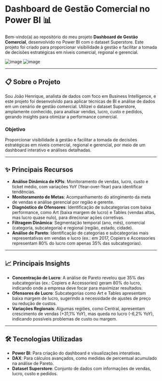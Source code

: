 # Dashboard de Gestão Comercial no Power BI 📊

Bem-vindo(a) ao repositório do meu projeto **Dashboard de Gestão Comercial**, desenvolvido no Power BI com o dataset Superstore. Este projeto foi criado para proporcionar visibilidade à gestão e facilitar a tomada de decisões estratégicas em níveis comercial, regional e gerencial.

![image](https://github.com/user-attachments/assets/3ec5916c-6cff-495d-9896-0e6bbde77dda)
![image](https://github.com/user-attachments/assets/d45caae3-9d66-4003-b49d-49ee206218cc)


---

## 📋 Sobre o Projeto

Sou João Henrique, analista de dados com foco em Business Intelligence, e este projeto foi desenvolvido para aplicar técnicas de BI e análise de dados em um cenário de gestão comercial. Utilizei o dataset Superstore, amplamente conhecido, para analisar vendas, lucro, custo e pedidos, gerando insights para otimizar a performance comercial.

### Objetivo
Proporcionar visibilidade à gestão e facilitar a tomada de decisões estratégicas em níveis comercial, regional e gerencial, por meio de um dashboard interativo e análises detalhadas.

---

## ✨ Principais Recursos

- **Análise Dinâmica de KPIs**: Monitoramento de vendas, lucro, custo e ticket médio, com variações YoY (Year-over-Year) para identificar tendências.
- **Monitoramento de Metas**: Acompanhamento do atingimento da meta de vendas e análise gerencial por região e gerente.
- **Diagnóstico de Ofensores**: Identificação de subcategorias com baixa performance, como Art (baixa margem de lucro) e Tables (vendas altas, mas lucro quase nulo), para direcionar ações corretivas.
- **Filtragem Dinâmica**: Segmentação temporal (ano, mês), comercial (categoria, subcategoria) e regional (região, estado, cidade).
- **Análise de Pareto**: Identificação de categorias e subcategorias mais representativas em vendas e lucro (ex.: em 2017, Copiers e Accessories representam 80% do lucro com apenas 35% das subcategorias).

---

## 📈 Principais Insights

- **Concentração de Lucro**: A análise de Pareto revelou que 35% das subcategorias (ex.: Copiers e Accessories) geram 80% do lucro, indicando onde a empresa deve focar para maximizar resultados.
- **Ofensores de Lucro**: Subcategorias como Art e Tables apresentam baixa margem de lucro, sugerindo a necessidade de ajustes de preço ou redução de custos.
- **Variações Regionais**: Algumas regiões, como Central, apresentam crescimento de vendas (+31,1% YoY), mas queda no lucro (-6,2% YoY), indicando possíveis problemas de custo ou margem.

---

## 🛠️ Tecnologias Utilizadas

- **Power BI**: Para criação do dashboard e visualizações interativas.
- **DAX**: Para cálculos avançados, como medidas de percentual acumulado na análise de Pareto.
- **Dataset Superstore**: Conjunto de dados com informações de vendas, lucro, custo e pedidos.

